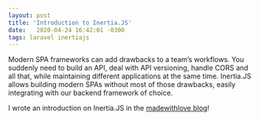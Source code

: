 ```yaml
---
layout: post
title: 'Introduction to Inertia.JS'
date:   2020-04-24 16:42:01 -0300
tags: laravel inertiajs
---
```


Modern SPA frameworks can add drawbacks to a team’s workflows. You suddenly need to build an API, deal with API versioning, handle CORS and all that, while maintaining different applications at the same time. Inertia.JS allows building modern SPAs without most of those drawbacks, easily integrating with our backend framework of choice.

I wrote an introduction on Inertia.JS in the [madewithlove blog](https://madewithlove.com/introduction-to-inertia-js/)!